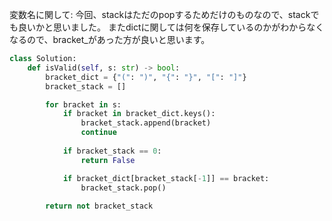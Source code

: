 
変数名に関して:
今回、stackはただのpopするためだけのものなので、stackでも良いかと思いました。
またdictに関しては何を保存しているのかがわからなくなるので、bracket_があった方が良いと思います。

```python
class Solution:
    def isValid(self, s: str) -> bool:
        bracket_dict = {"(": ")", "{": "}", "[": "]"}
        bracket_stack = []

        for bracket in s:
            if bracket in bracket_dict.keys():
                bracket_stack.append(bracket)
                continue
            
            if bracket_stack == 0:
                return False

            if bracket_dict[bracket_stack[-1]] == bracket:
                bracket_stack.pop()
            
        return not bracket_stack
```

